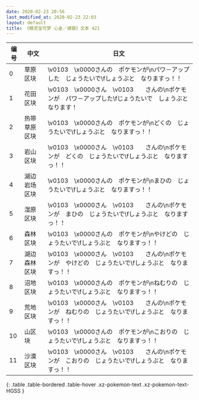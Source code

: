 ```yaml
---
date: 2020-02-23 20:56
last_modified_at: 2020-02-23 22:03
layout: default
title: 《精灵宝可梦 心金／魂银》文本 421
---
```

| 编号 | 中文 | 日文 |
| ---- | ---- | ---- |
| 0 | 草原区块 | \v0103　\x0000さんの　ポケモンが\nパワ－アップした　じょうたいで\fしょうぶと　なりますっ！！ |
| 1 | 花田区块 | \v0103　\x0000さん　\v0103　　さんの\nポケモンが　パワ－アップした\fじょうたいで　しょうぶと　なります！ |
| 2 | 热带草原区块 | \v0103　\x0000さんの　ポケモンが\nどくの　じょうたいで\fしょうぶと　なりますっ！！ |
| 3 | 岩山区块 | \v0103　\x0000さん　\v0103　　さんの\nポケモンが　どくの　じょうたいで\fしょうぶと　なりますっ！！ |
| 4 | 湖边岩场区块 | \v0103　\x0000さんの　ポケモンが\nまひの　じょうたいで\fしょうぶと　なりますっ！！ |
| 5 | 湿原区块 | \v0103　\x0000さん　\v0103　　さんの\nポケモンが　まひの　じょうたいで\fしょうぶと　なりますっ！！ |
| 6 | 森林区块 | \v0103　\x0000さんの　ポケモンが\nやけどの　じょうたいで\fしょうぶと　なりますっ！！ |
| 7 | 湖边森林区块 | \v0103　\x0000さん　\v0103　　さんの\nポケモンが　やけどの　じょうたいで\fしょうぶと　なりますっ！！ |
| 8 | 沼地区块 | \v0103　\x0000さんの　ポケモンが\nねむりの　じょうたいで\fしょうぶと　なりますっ！！ |
| 9 | 荒地区块 | \v0103　\x0000さん　\v0103　　さんの\nポケモンが　ねむりの　じょうたいで\fしょうぶと　なりますっ！！ |
| 10 | 山区块 | \v0103　\x0000さんの　ポケモンが\nこおりの　じょうたいで\fしょうぶと　なりますっ！！ |
| 11 | 沙漠区块 | \v0103　\x0000さん　\v0103　　さんの\nポケモンが　こおりの　じょうたいで\fしょうぶと　なりますっ！！ |
{: .table .table-bordered .table-hover .xz-pokemon-text .xz-pokemon-text-HGSS }